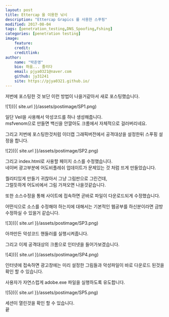 ```yaml
---
layout: post
title: Ettercap 을 이용한 낚시
description: "Ettercap Grapics 를 사용한 스푸핑"
modified: 2017-08-04
tags: [penetration_testing,DNS_Spoofing,Fshing]
categories: [penetration testing]
image:
    feature:
    credit:
    creditlink:
author:
    name: "박준영"
    bio: 하움... 졸리다
    email: pjya0321@naver.com
    github: jy31241
    site: https://pjya0321.github.io/
---
```


저번에 포스팅한 것 보단 이런 방법이 나을거같아서 새로 포스팅했습니다.  

![1]({{ site.url }}/assets/postimage/SP1.png)

일단 Veil을 사용해서 악성코드를 하나 생성해줍니다.  
msfvenom으로 만들면 백신을 안깔아도 크롬에서 자체적으로 걸러버리네요.  

그리고 저번에 포스팅한것처럼 이더캡 그래픽버전에서 공격대상을 설정한뒤 스푸핑 설정을 합니다.  

![2]({{ site.url }}/assets/postimage/SP2.png)

그리고 index.html로 사용할 페이지 소스를 수정했습니다.  
네이버 광고부분에 어도비플레쉬 업데이트가 문제있는 것 처럼 뜨게 만들었습니다.  

퀄리티있게 만들기 귀찮아서 그냥 그림판으로 그린건데,  
그럴듯하게 어도비에서 그림 가져오면 나을것같습니다.  

또한 소스수정을 통해 사이트에 접속하면 곧바로 파일이 다운로드되게 수정했습니다.  

어떤식으로 소스를 수정해야 하는지에 대해서는 기본적인 웹공부를 하신분이라면 금방 수정하실 수 있을거 같습니다.  

![3]({{ site.url }}/assets/postimage/SP3.png)

아까만든 악성코드 핸들러를 실행시켜줍니다.  

그리고 이제 공격대상의 크롬으로 인터넷을 들어가보겠습니다.  

![4]({{ site.url }}/assets/postimage/SP4.png)

인터넷에 접속하면 광고창에는 미리 설정한 그림들과 악성파일이 바로 다운로드 된것을 확인 할 수 있습니다.  

사용자가 자연스럽게 adobe.exe 파일을 실행하도록 유도합니다.  

![5]({{ site.url }}/assets/postimage/SP5.png)

세션이 열린것을 확인 할 수 있습니다.  
끝  